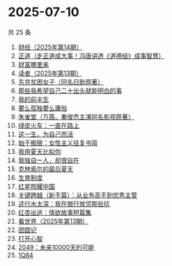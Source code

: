 # 2025-07-10

共 25 条

<!-- BEGIN WEREAD -->
<!-- 最后更新时间 2025-07-10 21:27:10 +0800 -->
1. [财经（2025年第14期）](https://weread.qq.com/web/bookDetail/0a832830813aba1ccg011858)
1. [正道（走正道成大事！冯唐讲透《道德经》成事智慧）](https://weread.qq.com/web/bookDetail/24332af0813aba184g018628)
1. [财富哪里来](https://weread.qq.com/web/bookDetail/db132e70813ab7ec0g01236f)
1. [读者（2025年第13期）](https://weread.qq.com/web/bookDetail/019329e0813aba1bbg014b0e)
1. [东京贫困女子（同名日剧原著）](https://weread.qq.com/web/bookDetail/26232650726a0c0e262f770)
1. [那些我希望自己二十出头就能明白的事](https://weread.qq.com/web/bookDetail/eba32660813aba0edg0190fb)
1. [我的前半生](https://weread.qq.com/web/bookDetail/6b732340813aba15cg0140db)
1. [要么孤独要么庸俗](https://weread.qq.com/web/bookDetail/83b327d0813aba1a2g0147f6)
1. [朱雀堂（万茜、秦俊杰主演同名影视原著）](https://weread.qq.com/web/bookDetail/fc632890813aba149g0104ed)
1. [绿皮火车：一直在路上](https://weread.qq.com/web/bookDetail/12a32de0813aba15cg018ce8)
1. [这一生，为自己而活](https://weread.qq.com/web/bookDetail/bb632f60718c7819bb6f666)
1. [始于极限：女性主义往复书简](https://weread.qq.com/web/bookDetail/aab32550813ab7368g013d4a)
1. [我用夏天比拟你](https://weread.qq.com/web/bookDetail/6ba32380813aba18cg0100c0)
1. [我独自一人，却很自在](https://weread.qq.com/web/bookDetail/f6832190813aba182g011052)
1. [克林索尔的最后夏天](https://weread.qq.com/web/bookDetail/2eb32580813aba09dg01940c)
1. [生育制度](https://weread.qq.com/web/bookDetail/f9132af07165a293f91a6ec)
1. [红星照耀中国](https://weread.qq.com/web/bookDetail/8ba32ef07183b76a8ba27cd)
1. [关键跨越（新手篇）：从业务高手到优秀主管](https://weread.qq.com/web/bookDetail/08132510721e4236081430c)
1. [这行水太深：我在银行放贷那些坑](https://weread.qq.com/web/bookDetail/23332960813aba149g012c0f)
1. [红杏出逃：情欲故事短篇集](https://weread.qq.com/web/bookDetail/5f9323c0813ab9faeg01613e)
1. [看世界（2025年第13期）](https://weread.qq.com/web/bookDetail/a5532f50813aba165g019883)
1. [团圆记](https://weread.qq.com/web/bookDetail/b64323c0813ab9595g0181f0)
1. [打开心智](https://weread.qq.com/web/bookDetail/d13322c072b449f7d13b204)
1. [2049：未来10000天的可能](https://weread.qq.com/web/bookDetail/bdd325d0813aba18dg0142a8)
1. [1Q84](https://weread.qq.com/web/bookDetail/f4e32120813ab743ag012212)
<!-- END WEREAD -->